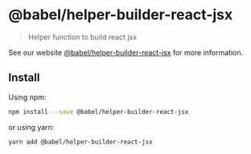 # @babel/helper-builder-react-jsx

> Helper function to build react jsx

See our website [@babel/helper-builder-react-jsx](https://babeljs.io/docs/babel-helper-builder-react-jsx) for more information.

## Install

Using npm:

```sh
npm install --save @babel/helper-builder-react-jsx
```

or using yarn:

```sh
yarn add @babel/helper-builder-react-jsx
```
